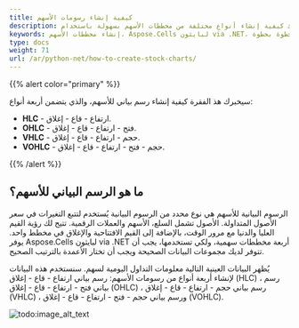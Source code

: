 ```yaml
---
title: كيفية إنشاء رسومات الأسهم
description: الرسوم البيانية للسهم هي نوع محدد من المخططات يُستخدم لتتبع تغييرات سعر الأصول المتداولة. في هذا القسم، سنوضح لك كيفية إنشاء أنواع مختلفة من مخططات الأسهم بسهولة باستخدام APIs الخاصة بـ Aspose.Cells for Python via .NET. سنغطي الأنواع التالية من مخططات الأسهم مخطط الأسهم العالي منخفض إغلاق (HLC)، مخطط الأسهم فتح عال منخفض إغلاق (OHLC)، مخطط الأسهم حجم عالي منخفض إغلاق (VHLC) و مخطط الأسهم حجم فتح عال منخفض إغلاق (VOHLC). 
keywords: إنشاء مخططات الأسهم، Aspose.Cells لبايثون via .NET، تصور بيانات السوق، تحليل سوق الأسهم، دليل خطوة بخطوة.
type: docs
weight: 71
url: /ar/python-net/how-to-create-stock-charts/
---
```


{{% alert color="primary" %}}

سيخبرك هذ الفقرة كيفية إنشاء رسم بياني للأسهم، والذي يتضمن أربعة أنواع:
- **HLC** - ارتفاع - قاع - إغلاق.
- **OHLC** - فتح - ارتفاع - قاع - إغلاق.
- **VHLC** - حجم - ارتفاع - قاع - إغلاق.
- **VOHLC** - حجم - فتح - ارتفاع - قاع - إغلاق.

{{% /alert %}}

## **ما هو الرسم البياني للأسهم؟**

الرسوم البيانية للأسهم هي نوع محدد من الرسوم البيانية يُستخدم لتتبع التغيرات في سعر الأصول المتداولة. الأصول تشمل السلع، الأسهم والعملات الرقمية. تتيح لك رؤية القيم العليا والدنيا مع مرور الوقت، بالإضافة إلى القيم الافتتاحية والإغلاق في مخطط واحد. يوفر Aspose.Cells لبايثون via .NET أربعة مخططات سهمية، ولكي تستخدمها، يجب أن تتوفر لديك مجموعات البيانات الصحيحة ويجب أن تختار الأعمدة بالترتيب الصحيح.

يُظهر البيانات العينية التالية معلومات التداول اليومية لسهم. سنستخدم هذه البيانات لإنشاء أربعة أنواع من رسومات الأسهم: رسم بياني ارتفاع - قاع - إغلاق (HLC) ، رسم بياني فتح - ارتفاع - قاع - إغلاق (OHLC) ، رسم بياني حجم - ارتفاع - قاع - إغلاق (VHLC) ، ورسم بياني حجم - فتح - ارتفاع - قاع - إغلاق (VOHLC). 

![todo:image_alt_text](stock.chart.data.png)
